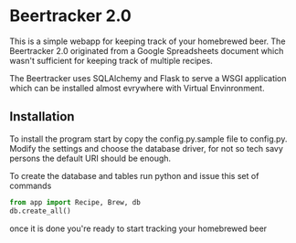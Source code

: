 # Beertracker 2.0
This is a simple webapp for keeping track of your homebrewed beer.
The Beertracker 2.0 originated from a Google Spreadsheets document which wasn't sufficient for keeping track of multiple recipes.

The Beertracker uses SQLAlchemy and Flask to serve a WSGI application which can be installed almost evrywhere with Virtual Envinronment.

## Installation
To install the program start by copy the config.py.sample file to config.py. 
Modify the settings and choose the database driver, for not so tech savy persons the default URI should be enough.

To create the database and tables run python and issue this set of commands 
```python
from app import Recipe, Brew, db
db.create_all()
```

once it is done you're ready to start tracking your homebrewed beer
